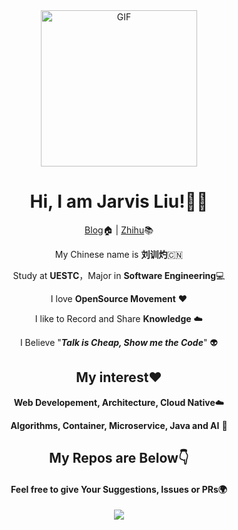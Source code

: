 <div align="center">
<img align="center" alt="GIF" height="250px" src="https://media.giphy.com/media/du3J3cXyzhj75IOgvA/giphy.gif" />

# Hi, I am Jarvis Liu!👨‍🎓

[Blog](https://www.liuxunzhuo.com)🏠  | [Zhihu](https://zhihu.com/people/liuxunzhuo)📚

My Chinese name is **刘训灼**🇨🇳

Study at **UESTC**，Major in **Software Engineering**💻

I love **OpenSource Movement** ❤️

I like to Record and Share **Knowledge** ☁️

I Believe "***Talk is Cheap, Show me the Code***" 👽

## My interest❤️ 

**Web Developement, Architecture, Cloud Native**☁️

**Algorithms, Container, Microservice, Java and AI** 🤖️

## My Repos are Below👇 

#### Feel free to give Your Suggestions, Issues or PRs🌍

<img  src="https://github-readme-stats.vercel.app/api?username=Xunzhuo&show_icons=true&theme=tokyonight&icon_color=6392DF">

</div>

